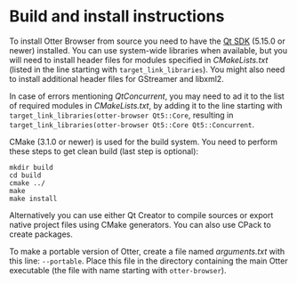 Build and install instructions
==============================

To install Otter Browser from source you need to have the [Qt SDK](https://www.qt.io/download-qt-installer) (5.15.0 or newer) installed. You can use system-wide libraries when available, but you will need to install header files for modules specified in *CMakeLists.txt* (listed in the line starting with `target_link_libraries`). You might also need to install additional header files for GStreamer and libxml2.

In case of errors mentioning *QtConcurrent*, you may need to ad it to the list of required modules in *CMakeLists.txt*, by adding it to the line starting with `target_link_libraries(otter-browser Qt5::Core`, resulting in `target_link_libraries(otter-browser Qt5::Core Qt5::Concurrent`.

CMake (3.1.0 or newer) is used for the build system. You need to perform these steps to get clean build (last step is optional):

    mkdir build
    cd build
    cmake ../
    make
    make install

Alternatively you can use either Qt Creator to compile sources or export native project files using CMake generators. You can also use CPack to create packages.

To make a portable version of Otter, create a file named *arguments.txt* with this line:
`--portable`. Place this file in the directory containing the main Otter executable (the file with name starting with `otter-browser`).
